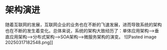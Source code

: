 # 架构演进
随着互联网的发展，互联网企业的业务也在不断的飞速发展，进而导致系统的架构也在不断的发生着变化。总体来说，系统的架构大致经历了：单体应用架构—>垂直应用架构—>分布式架构—>SOA架构—>微服务架构的演变。
![[Pasted image 20250317182548.png]]